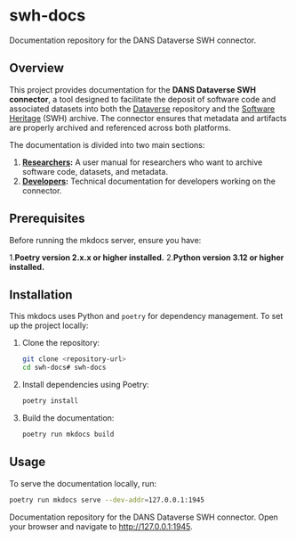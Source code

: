 # swh-docs

Documentation repository for the DANS Dataverse SWH connector.

## Overview

This project provides documentation for the **DANS Dataverse SWH connector**, a tool designed to facilitate the deposit of software code and associated datasets into both the [Dataverse](https://dataverse.org/) repository and the [Software Heritage](https://www.softwareheritage.org/) (SWH) archive. The connector ensures that metadata and artifacts are properly archived and referenced across both platforms.

The documentation is divided into two main sections:

1. **[Researchers](docs/research_intro.md):** A user manual for researchers who want to archive software code, datasets, and metadata.
2. **[Developers](docs/develop_intro.md):** Technical documentation for developers working on the connector.

## Prerequisites

Before running the mkdocs server, ensure you have:

1.**Poetry version 2.x.x or higher installed.**
2.**Python version 3.12 or higher installed.**


## Installation

This mkdocs uses Python and `poetry` for dependency management. To set up the project locally:

1. Clone the repository:
   ```bash
   git clone <repository-url>
   cd swh-docs# swh-docs
    ```
2. Install dependencies using Poetry:
    ```bash
   poetry install
   ```
3. Build the documentation:
   ```bash
   poetry run mkdocs build
   ```
## Usage
To serve the documentation locally, run:
   ```bash
  poetry run mkdocs serve --dev-addr=127.0.0.1:1945
   ```

Documentation repository for the DANS Dataverse SWH connector.
Open your browser and navigate to http://127.0.0.1:1945.
